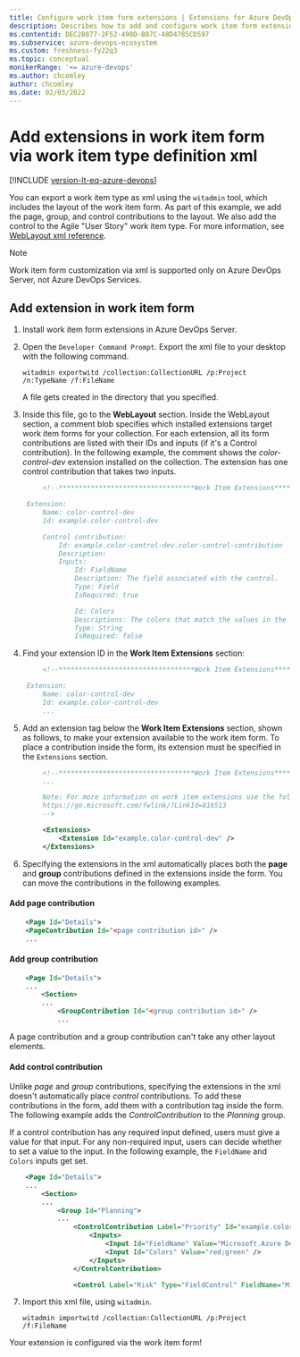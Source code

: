 ```yaml
---
title: Configure work item form extensions | Extensions for Azure DevOps
description: Describes how to add and configure work item form extensions in Azure DevOps.
ms.contentid: DEC28077-2F52-490D-B87C-48D4785CD597
ms.subservice: azure-devops-ecosystem
ms.custom: freshness-fy22q3
ms.topic: conceptual
monikerRange: '<= azure-devops'
ms.author: chcomley
author: chcomley
ms.date: 02/03/2022
---
```


# Add extensions in work item form via work item type definition xml

[!INCLUDE [version-lt-eq-azure-devops](../../includes/version-lt-eq-azure-devops.md)]

You can export a work item type as xml using the `witadmin` tool, which includes the layout of the work item form. As part of this example, we add the page, group, and control contributions to the layout.  We also add the control to the Agile "User Story" work item type. For more information, see [WebLayout xml reference](/previous-versions/azure/devops/reference/xml/weblayout-xml-elements). 

> [!NOTE]
> Work item form customization via xml is supported only on Azure DevOps Server, not Azure DevOps Services. 

## Add extension in work item form

1. Install work item form extensions in Azure DevOps Server.

2. Open the `Developer Command Prompt`.  Export the xml file to your desktop with the following command.

   ```
   witadmin exportwitd /collection:CollectionURL /p:Project /n:TypeName /f:FileName
   ```

   A file gets created in the directory that you specified. 

3. Inside this file, go to the **WebLayout** section. Inside the WebLayout section, a comment blob specifies which installed extensions target work item forms for your collection. For each extension, all its form contributions are listed with their IDs and inputs (if it's a Control contribution). In the following example, the comment shows the *color-control-dev* extension installed on the collection. The extension has one control contribution that takes two inputs.

   ```xml
        <!--**********************************Work Item Extensions***************************

    Extension:
        Name: color-control-dev
        Id: example.color-control-dev

        Control contribution:
            Id: example.color-control-dev.color-control-contribution
            Description:
            Inputs:
                Id: FieldName
                Description: The field associated with the control.
                Type: Field
                IsRequired: true

                Id: Colors
                Descriptions: The colors that match the values in the control.
                Type: String
                IsRequired: false
   ```

4. Find your extension ID in the **Work Item Extensions** section: 

   ```xml
        <!--**********************************Work Item Extensions*************************** 

    Extension:
        Name: color-control-dev
        Id: example.color-control-dev
        ...
   ```

5. Add an extension tag below the **Work Item Extensions** section, shown as follows, to make your extension available to the work item form. To place a contribution inside the form, its extension must be specified in the `Extensions` section.

   ```xml
        <!--**********************************Work Item Extensions***************************
        ...

        Note: For more information on work item extensions use the following topic:
        https://go.microsoft.com/fwlink/?LinkId=816513
        -->

        <Extensions>
            <Extension Id="example.color-control-dev" />
        </Extensions>
    ```

6. Specifying the extensions in the xml automatically places both the **page** and **group** contributions defined in the extensions inside the form. You can move the contributions in the following examples. 

#### Add page contribution

```xml
    <Page Id="Details">
    <PageContribution Id="<page contribution id>" />
    ...       
```

 #### Add group contribution

```xml
    <Page Id="Details">
    ...
        <Section>
        ...
            <GroupContribution Id="<group contribution id>" />
            ...
```

A page contribution and a group contribution can't take any other layout elements. 

#### Add control contribution

Unlike *page* and *group* contributions, specifying the extensions in the xml doesn't automatically place *control* contributions. 
To add these contributions in the form, add them with a contribution tag inside the form. The following example adds the *ControlContribution* to the *Planning* group.

If a control contribution has any required input defined, users must give a value for that input. For any non-required input, users can decide whether to set a value to the input. In the following example, the `FieldName` and `Colors` inputs get set.

```xml
    <Page Id="Details">
    ...
        <Section>
        ...
            <Group Id="Planning">
            ...
                <ControlContribution Label="Priority" Id="example.color-control-dev.color-control-contribution">
                    <Inputs>
                        <Input Id="FieldName" Value="Microsoft.Azure DevOps Services.Common.Priority" />
                        <Input Id="Colors" Value="red;green" />
                    </Inputs>
                </ControlContribution>

                <Control Label="Risk" Type="FieldControl" FieldName="Microsoft.Azure DevOps Services.Common.Risk" />
```

7. Import this xml file, using `witadmin`.

   `witadmin importwitd /collection:CollectionURL /p:Project /f:FileName`

Your extension is configured via the work item form!
